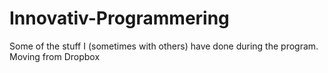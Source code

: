 # Innovativ-Programmering
Some of the stuff I (sometimes with others) have done during the program. Moving from Dropbox

